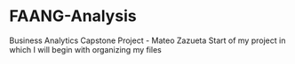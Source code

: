 # FAANG-Analysis
Business Analytics Capstone Project - Mateo Zazueta
Start of my project in which I will begin with organizing my files 
